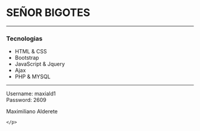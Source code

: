 <h1>SEÑOR BIGOTES</h1>

<hr>
<div>
	<h3>Tecnologias</h3>
  	<ul>
		<li>HTML & CSS</li>
		<li>Bootstrap</li>
		<li>JavaScript & Jquery</li>
		<li>Ajax</li>
		<li>PHP & MYSQL</li>
	</ul>
</div>
<hr>
<div>
	<p>
		Username: maxiald1
		<br>
		Password: 2609
	</p>
	<p>
		Maximiliano Alderete
		<br>
		
	</p>
	
</div>